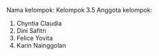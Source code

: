Nama kelompok: Kelompok 3.5
Anggota kelompok:
1. Chyntia Claudia
2. Dini Safitri
3. Felice Yovita
4. Karin Nainggolan
